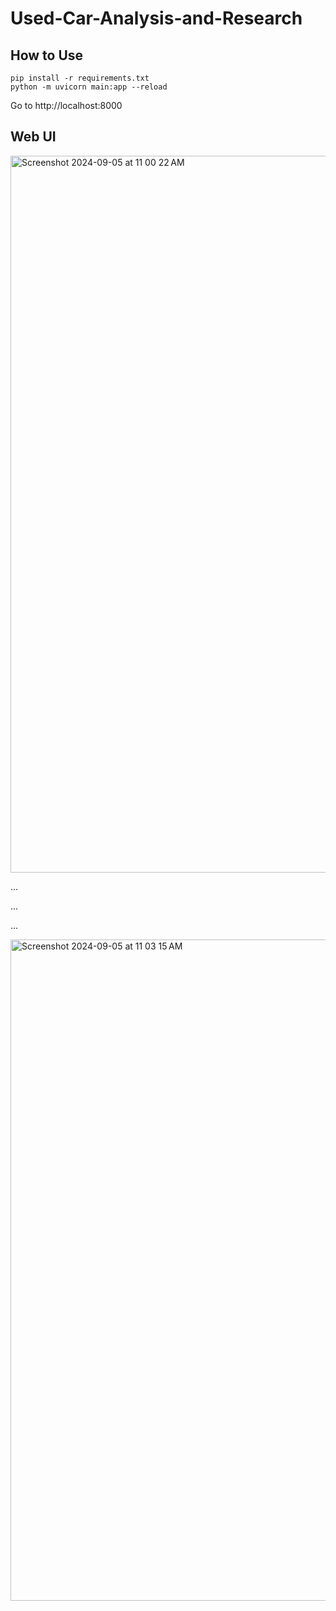 # Used-Car-Analysis-and-Research

## How to Use

```
pip install -r requirements.txt
python -m uvicorn main:app --reload
```
Go to http://localhost:8000 

## Web UI

<img width="1147" alt="Screenshot 2024-09-05 at 11 00 22 AM" src="https://github.com/user-attachments/assets/73897f67-a731-432a-a497-e2ea5cd3cdd6">

...

...

...

<img width="1058" alt="Screenshot 2024-09-05 at 11 03 15 AM" src="https://github.com/user-attachments/assets/1cddf81e-8212-4747-9c21-4e4854de37c1">
